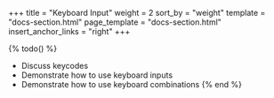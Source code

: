 +++
title = "Keyboard Input"
weight = 2
sort_by = "weight"
template = "docs-section.html"
page_template = "docs-section.html"
insert_anchor_links = "right"
+++

{% todo() %}
* Discuss keycodes
* Demonstrate how to use keyboard inputs
* Demonstrate how to use keyboard combinations
{% end %}
